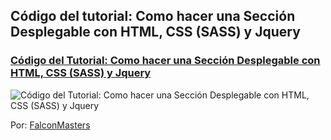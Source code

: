 ## Código del tutorial: Como hacer una Sección Desplegable con HTML, CSS (SASS) y Jquery
### [Código del Tutorial: Como hacer una Sección Desplegable con HTML, CSS (SASS) y Jquery](http://www.falconmasters.com/web-design/seccion-desplegable-jquery/)

![Código del Tutorial: Como hacer una Sección Desplegable con HTML, CSS (SASS) y Jquery](https://raw.githubusercontent.com/falconmasters/Seccion-Desplegable-con-Jquery/master/img/Como-hacer-una-Secci%C3%B3n-Desplegable-con-HTML-CSS-SASS-y-Jquery.jpg)

Por: [FalconMasters](http://www.falconmasters.com)